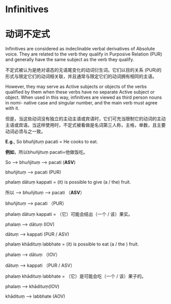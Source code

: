 # **Infinitives** 
# **动词不定式**

 Infinitives are considered as indeclinable verbal derivatives of Absolute 
voice. They are related to the verb they qualify in Purposive Relation (PUR) and 
generally have the same subject as the verb they qualify. 

不定式被认为是绝对语态的无语尾变化的动词衍生词。它们以目的关系 (PUR)的形式与限定它们的动词相关联，并且通常与限定它们的动词拥有相同的主语。

 However, they may serve as Active subjects or objects of the verbs 
qualified by them when these verbs have no separate Active subject or object.
When used in this way, infinitives are viewed as third person nouns in nomi-
native case and singular number, and the main verb must agree with it.  

但是，当这些动词没有独立的主动主语或宾语时，它们可充当限制它的动词的主动主语或宾语。当这样使用时，不定式被看做是名词第三人称，主格，单数，且主要动词必须与之一致。

**E.g.**, So bhuñjituṃ pacati = He cooks to eat. 

**例如**，所以bhuñjituṃ pacati=他做饭吃。

So      -->      bhuñjituṃ       -->      pacati (**ASV**) 

 bhuñjituṃ       -->      pacati (PUR) 
 
 phalaṃ dātuṃ kappati = (it) is possible to give (a / the) fruit. 
 
 所以 --> bhuñjituṃ --> pacati （**ASV**）

bhuñjituṃ --> pacati （PUR）

phalaṃ dātuṃ kappati = （它）可能会结出（一个 / 该）果实。

  phalaṃ   -->    dātuṃ (IOV)
  
   dātuṃ  --> kappati (PUR / ASV) 
   
   phalaṃ khādituṃ labbhate = (it) is possible to eat (a / the ) fruit. 

phalaṃ --> dātuṃ （IOV）

dātuṃ --> kappati （PUR / ASV）

phalaṃ khādituṃ labbhate = （它）是可能会吃（一个 / 该）果子的。

   phalaṃ  -->  khādituṃ(IOV) 
   
   khādituṃ --> labbhate (AOV)